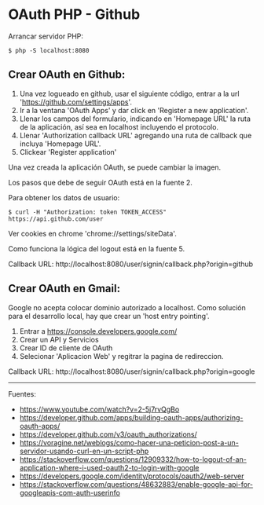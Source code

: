 # OAuth PHP - Github

Arrancar servidor PHP:

    $ php -S localhost:8080

## Crear OAuth en Github:

1. Una vez logueado en github, usar el siguiente código, entrar a la url 'https://github.com/settings/apps'. 
2. Ir a la ventana 'OAuth Apps' y dar click en 'Register a new application'.
3. Llenar los campos del formulario, indicando en 'Homepage URL' la ruta de la aplicación, así sea en localhost incluyendo el protocolo.
4. Llenar 'Authorization callback URL' agregando una ruta de callback que incluya 'Homepage URL'.
5. Clickear 'Register application'

Una vez creada la aplicación OAuth, se puede cambiar la imagen.

Los pasos que debe de seguir OAuth está en la fuente 2.

Para obtener los datos de usuario:

    $ curl -H "Authorization: token TOKEN_ACCESS" https://api.github.com/user

Ver cookies en chrome 'chrome://settings/siteData'.

Como funciona la lógica del logout está en la fuente 5.

Callback URL: http://localhost:8080/user/signin/callback.php?origin=github

## Crear OAuth en Gmail:

Google no acepta colocar dominio autorizado a localhost. Como solución para el desarrollo local, hay que crear un 'host entry pointing'.

1. Entrar a https://console.developers.google.com/
2. Crear un API y Servicios
3. Crear ID de cliente de OAuth
4. Selecionar 'Aplicacion Web' y regitrar la pagina de redireccion.

Callback URL: http://localhost:8080/user/signin/callback.php?origin=google

---

Fuentes:

+ https://www.youtube.com/watch?v=2-5j7rvQgBo
+ https://developer.github.com/apps/building-oauth-apps/authorizing-oauth-apps/
+ https://developer.github.com/v3/oauth_authorizations/
+ https://voragine.net/weblogs/como-hacer-una-peticion-post-a-un-servidor-usando-curl-en-un-script-php
+ https://stackoverflow.com/questions/12909332/how-to-logout-of-an-application-where-i-used-oauth2-to-login-with-google
+ https://developers.google.com/identity/protocols/oauth2/web-server
+ https://stackoverflow.com/questions/48632883/enable-google-api-for-googleapis-com-auth-userinfo